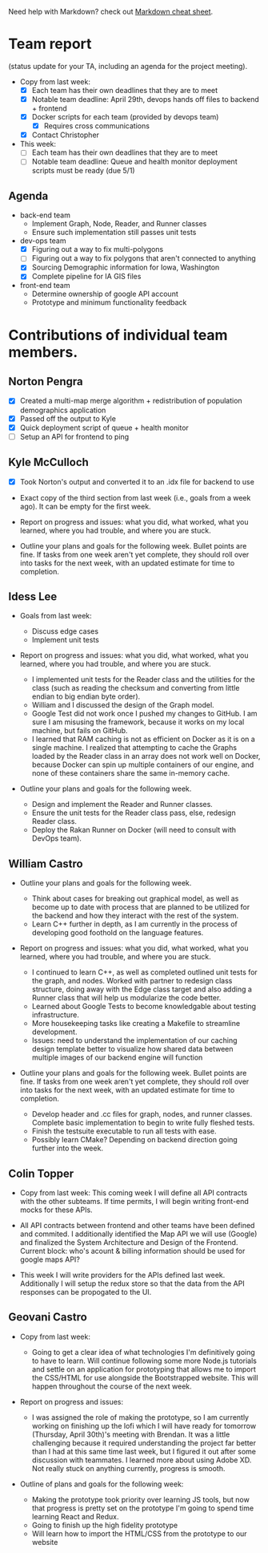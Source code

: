 Need help with Markdown? check out [Markdown cheat sheet](https://github.com/tchapi/markdown-cheatsheet/blob/master/README.md "Markdown cheat sheet").

# Team report #
(status update for your TA, including an agenda for the project meeting).

- Copy from last week:
  - [x] Each team has their own deadlines that they are to meet
  - [x] Notable team deadline: April 29th, devops hands off files to backend + frontend
  - [x] Docker scripts for each team (provided by devops team)
    - [x] Requires cross communications
  - [x] Contact Christopher
- This week:
  - [ ] Each team has their own deadlines that they are to meet
  - [ ] Notable team deadline: Queue and health monitor deployment scripts must be ready (due 5/1)

## Agenda ##

* back-end team
  * Implement Graph, Node, Reader, and Runner classes
  * Ensure such implementation still passes unit tests
* dev-ops team
  - [x] Figuring out a way to fix multi-polygons
  - [ ] Figuring out a way to fix polygons that aren't connected to anything
  - [x] Sourcing Demographic information for Iowa, Washington
  - [x] Complete pipeline for IA GIS files
* front-end team
  * Determine ownership of google API account
  * Prototype and minimum functionality feedback 

# Contributions of individual team members. #

## Norton Pengra ##

- [x] Created a multi-map merge algorithm + redistribution of population demographics application
- [x] Passed off the output to Kyle
- [x] Quick deployment script of queue + health monitor
- [ ] Setup an API for frontend to ping

## Kyle McCulloch ##

- [x] Took Norton's output and converted it to an .idx file for backend to use

* Exact copy of the third section from last week (i.e., goals from a week ago). It can be empty for the first week.

* Report on progress and issues: what you did, what worked, what you learned, where you had trouble, and where you are stuck.

* Outline your plans and goals for the following week. Bullet points are fine. If tasks from one week aren't yet complete, they should roll over into tasks for the next week, with an updated estimate for time to completion.

## Idess Lee ## 

* Goals from last week:
  * Discuss edge cases
  * Implement unit tests

* Report on progress and issues: what you did, what worked, what you learned, where you had trouble, and where you are stuck.
  * I implemented unit tests for the Reader class and the utilities for the class (such as reading
  the checksum and converting from little endian to big endian byte order).
  * William and I discussed the design of the Graph model.
  * Google Test did not work once I pushed my changes to GitHub. I am sure I am misusing the framework, because it works on my local machine, but fails on GitHub.
  * I learned that RAM caching is not as efficient on Docker as it is on a single machine. I realized that attempting to cache the Graphs loaded by the Reader class in an array does not work well on Docker, because Docker can spin up multiple containers of our engine, and none of these containers share the same in-memory cache.

* Outline your plans and goals for the following week.
  * Design and implement the Reader and Runner classes.
  * Ensure the unit tests for the Reader class pass, else, redesign Reader class.
  * Deploy the Rakan Runner on Docker (will need to consult with DevOps team).

## William Castro ##

* Outline your plans and goals for the following week.
  * Think about cases for breaking out graphical model, as well as become up to date with process that are planned to be utilized for the backend and how they interact with the rest of the system.
  * Learn C++ further in depth, as I am currently in the process of developing good foothold on the language features.

* Report on progress and issues: what you did, what worked, what you learned, where you had trouble, and where you are stuck.
  * I continued to learn C++, as well as completed outlined unit tests for the graph, and nodes. Worked with partner to redesign class structure, doing away with the Edge class target and also adding a Runner class that will help us modularize the code better.
  * Learned about Google Tests to become knowledgable about testing infrastructure.
  * More housekeeping tasks like creating a Makefile to streamline development. 
  * Issues: need to understand the implementation of our caching design template better to visualize how shared data between multiple images of our backend engine will function

* Outline your plans and goals for the following week. Bullet points are fine. If tasks from one week aren't yet complete, they should roll over into tasks for the next week, with an updated estimate for time to completion. 
  * Develop header and .cc files for graph, nodes, and runner classes. Complete basic implementation to begin to write fully fleshed tests.
  * Finish the testsuite executable to run all tests with ease.
  * Possibly learn CMake? Depending on backend direction going further into the week. 

## Colin Topper ##

* Copy from last week: This coming week I will define all API contracts with the other subteams. If time permits, I will begin writing front-end mocks for these APIs. 

* All API contracts between frontend and other teams have been defined and commited. I additionally identified the Map API we will use (Google) and finalized the System Architecture and Design of the Frontend. Current block: who's acount & billing information should be used for google maps API?

* This week I will write providers for the APIs defined last week. Additionally I will setup the redux store so that the data from the API responses can be propogated to the UI.

## Geovani Castro ##

* Copy from last week: 

  * Going to get a clear idea of what technologies I'm definitively going to have to learn. Will continue following some more Node.js tutorials and settle on an application for prototyping that allows me to import the CSS/HTML for use alongside the Bootstrapped website. This will happen throughout the course of the next week.

* Report on progress and issues:

  * I was assigned the role of making the prototype, so I am currently working on finishing up the lofi which I will have ready for tomorrow (Thursday, April 30th)'s meeting with Brendan. It was a little challenging because it required understanding the project far better than I had at this same time last week, but I figured it out after some discussion with teammates. I learned more about using Adobe XD. Not really stuck on anything currently, progress is smooth. 

* Outline of plans and goals for the following week:
  * Making the prototype took priority over learning JS tools, but now that progress is pretty set on the prototype I'm going to spend time learning React and Redux.
  * Going to finish up the high fidelity prototype
  * Will learn how to import the HTML/CSS from the prototype to our website
